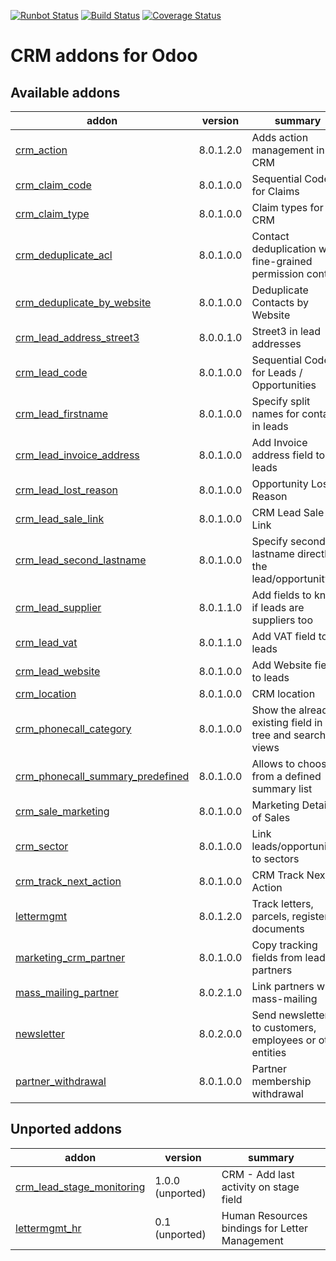 [![Runbot Status](https://runbot.odoo-community.org/runbot/badge/flat/111/8.0.svg)](https://runbot.odoo-community.org/runbot/repo/github-com-oca-crm-111)
[![Build Status](https://travis-ci.org/OCA/crm.svg?branch=master)](https://travis-ci.org/OCA/crm)
[![Coverage Status](https://img.shields.io/coveralls/OCA/crm.svg)](https://coveralls.io/r/OCA/crm?branch=master)

CRM addons for Odoo
===================

[//]: # (addons)
Available addons
----------------
addon | version | summary
--- | --- | ---
[crm_action](crm_action/) | 8.0.1.2.0 | Adds action management in CRM
[crm_claim_code](crm_claim_code/) | 8.0.1.0.0 | Sequential Code for Claims
[crm_claim_type](crm_claim_type/) | 8.0.1.0.0 | Claim types for CRM
[crm_deduplicate_acl](crm_deduplicate_acl/) | 8.0.1.0.0 | Contact deduplication with fine-grained permission control
[crm_deduplicate_by_website](crm_deduplicate_by_website/) | 8.0.1.0.0 | Deduplicate Contacts by Website
[crm_lead_address_street3](crm_lead_address_street3/) | 8.0.0.1.0 | Street3 in lead addresses
[crm_lead_code](crm_lead_code/) | 8.0.1.0.0 | Sequential Code for Leads / Opportunities
[crm_lead_firstname](crm_lead_firstname/) | 8.0.1.0.0 | Specify split names for contacts in leads
[crm_lead_invoice_address](crm_lead_invoice_address/) | 8.0.1.0.0 | Add Invoice address field to leads
[crm_lead_lost_reason](crm_lead_lost_reason/) | 8.0.1.0.0 | Opportunity Lost Reason
[crm_lead_sale_link](crm_lead_sale_link/) | 8.0.1.0.0 | CRM Lead Sale Link
[crm_lead_second_lastname](crm_lead_second_lastname/) | 8.0.1.0.0 | Specify second lastname directly in the lead/opportunity
[crm_lead_supplier](crm_lead_supplier/) | 8.0.1.1.0 | Add fields to know if leads are suppliers too
[crm_lead_vat](crm_lead_vat/) | 8.0.1.1.0 | Add VAT field to leads
[crm_lead_website](crm_lead_website/) | 8.0.1.0.0 | Add Website field to leads
[crm_location](crm_location/) | 8.0.1.0.0 | CRM location
[crm_phonecall_category](crm_phonecall_category/) | 8.0.1.0.0 | Show the already-existing field in tree and search views
[crm_phonecall_summary_predefined](crm_phonecall_summary_predefined/) | 8.0.1.0.0 | Allows to choose from a defined summary list
[crm_sale_marketing](crm_sale_marketing/) | 8.0.1.0.0 | Marketing Details of Sales
[crm_sector](crm_sector/) | 8.0.1.0.0 | Link leads/opportunities to sectors
[crm_track_next_action](crm_track_next_action/) | 8.0.1.0.0 | CRM Track Next Action
[lettermgmt](lettermgmt/) | 8.0.1.2.0 | Track letters, parcels, registered documents
[marketing_crm_partner](marketing_crm_partner/) | 8.0.1.0.0 | Copy tracking fields from leads to partners
[mass_mailing_partner](mass_mailing_partner/) | 8.0.2.1.0 | Link partners with mass-mailing
[newsletter](newsletter/) | 8.0.2.0.0 | Send newsletters to customers, employees or other entities
[partner_withdrawal](partner_withdrawal/) | 8.0.1.0.0 | Partner membership withdrawal

Unported addons
---------------
addon | version | summary
--- | --- | ---
[crm_lead_stage_monitoring](crm_lead_stage_monitoring/) | 1.0.0 (unported) | CRM - Add last activity on stage field
[lettermgmt_hr](lettermgmt_hr/) | 0.1 (unported) | Human Resources bindings for Letter Management

[//]: # (end addons)
